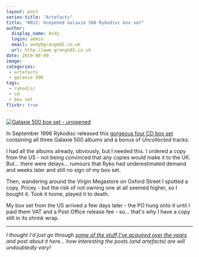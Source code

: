 ```yaml
---
layout: post
series-title: "Artefacts" 
title: "#012: Unopened Galaxie 500 Rykodisc box set"
author:
  display_name: Andy
  login: admin
  email: andy@grange85.co.uk
  url: http://www.grange85.co.uk
date: 2019-08-09
image: 
categories:
 - artefacts
 - galaxie 500
tags:
 - rykodisc
 - cd
 - box set
flickr: true
---
```

<a data-flickr-embed="true"  href="https://www.flickr.com/photos/grange85/48260431901/in/dateposted/" title="Galaxie 500 box set - unopened"><img src="https://media.fullofwishes.co.uk/flickr-downloads/48260431901_3dec115d61_c.jpg" alt="Galaxie 500 box set - unopened"></a>

In September 1996 Rykodisc released this <a href="https://static.fullofwishes.co.uk/galaxie500box/">gorgeous four CD box set</a> containing all three Galaxie 500 albums and a bonus of _Uncollected_ tracks. 

I had all the albums already, obviously, but I needed this. I ordered a copy from the US - not being convinced that any copies would make it to the UK. But... there were delays... rumours that Ryko had underestimated demand and weeks later and still no sign of my box set.

Then, wandering around the Virgin Megastore on Oxford Street I spotted a copy. Pricey - but the risk of not owning one at all seemed higher, so I bought it. Took it home, played it to death.

My box set from the US arrived a few days later - the PO hung onto it until I paid them VAT and a Post Office release fee - so... that's why I have a copy still in its shrink wrap.

---

_I thought I'd just go through [some of the stuff I've acquired over the years](/category/artefacts/) and post about it here... how interesting the posts (and artefacts) are will undoubtedly vary!_
